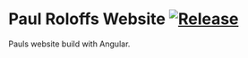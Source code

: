 # Paul Roloffs Website [![Release](https://github.com/JohannesBauer97/paul-roloff/actions/workflows/release.yml/badge.svg?branch=main)](https://github.com/JohannesBauer97/paul-roloff/actions/workflows/release.yml)

Pauls website build with Angular.
